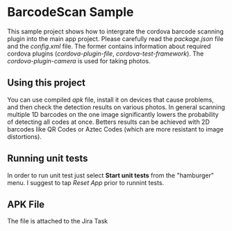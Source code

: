 BarcodeScan Sample
=====================

This sample project shows how to intergrate the cordova barcode scanning plugin into the main app project. Please carefully read the *package.json* file and the *config.xml* file. The former contains information about required cordova plugins (*cordova-plugin-file*, *cordova-test-framework*). The *cordova-plugin-camera* is used for taking photos.

## Using this project

You can use compiled *apk* file, install it on devices that cause problems, and then check the detection results on various photos. In general scanning multiple 1D barcodes on the one image significantly lowers the probability of detecting all codes at once. Betters results can be achieved with 2D barcodes like QR Codes or Aztec Codes (which are more resistant to image distortions).

## Running unit tests
In order to run unit test just select **Start unit tests** from the "hamburger" menu. I suggest to tap *Reset App* prior to runnint tests.

## APK File
The file is attached to the Jira Task
